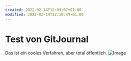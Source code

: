 ```yaml
---
created: 2022-02-14T12:09:07+01:00
modified: 2022-02-14T12:10:49+01:00
---
```


# Test von GitJournal

Das ist ein cooles Verfahren, aber total öffentlich. ![Image](./e8ca7dcc325a432289ed436c0eefe7cf.jpg)
